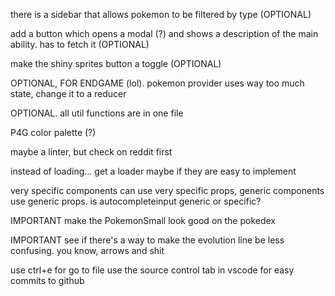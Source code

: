 there is a sidebar that allows pokemon to be filtered by type (OPTIONAL)

add a button which opens a modal (?) and shows a description
of the main ability. has to fetch it (OPTIONAL)

make the shiny sprites button a toggle (OPTIONAL)

OPTIONAL, FOR ENDGAME (lol). pokemon provider uses way too much state, change it to a reducer

OPTIONAL. all util functions are in one file

P4G color palette (?)

maybe a linter, but check on reddit first

instead of loading... get a loader maybe if they are easy to implement

very specific components can use very specific props, generic components use generic
props. is autocompleteinput generic or specific?

IMPORTANT make the PokemonSmall look good on the pokedex

IMPORTANT see if there's a way to make the evolution line be less confusing. you know, arrows and shit

use ctrl+e for go to file
use the source control tab in vscode for easy commits to github
